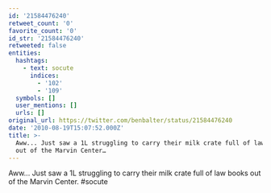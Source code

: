 ```yaml
---
id: '21584476240'
retweet_count: '0'
favorite_count: '0'
id_str: '21584476240'
retweeted: false
entities:
  hashtags:
    - text: socute
      indices:
        - '102'
        - '109'
  symbols: []
  user_mentions: []
  urls: []
original_url: https://twitter.com/benbalter/status/21584476240
date: '2010-08-19T15:07:52.000Z'
title: >-
  Aww... Just saw a 1L struggling to carry their milk crate full of law books
  out of the Marvin Center…
---
```


Aww... Just saw a 1L struggling to carry their milk crate full of law books out of the Marvin Center. #socute